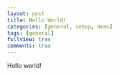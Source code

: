 ```yaml
---
layout: post
title: Hello World!
categories: [general, setup, demo]
tags: [general]
fullview: true
comments: true
---
```


Hello world!